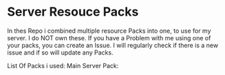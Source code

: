 # Server Resouce Packs
In thes Repo i combined multiple resource Packs into one, to use for my server. I do NOT own these. If you have a Problem with me using one of your packs, you can create an Issue. I will regularly check if there is a new issue and if so will update any Packs.

List Of Packs i used:
  Main Server Pack:
